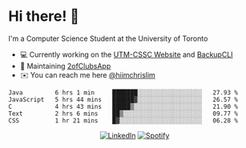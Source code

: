 # Hi there! 👋
I'm a Computer Science Student at the University of Toronto

- 💻 Currently working on the [UTM-CSSC Website](https://github.com/UTM-CSSC) and [BackupCLI](https://github.com/BackupHub/BackupCLI)
- 🔨 Maintaining [2ofClubsApp](https://github.com/2ofClubsApp)
- ✉️ You can reach me here [@hiimchrislim](mailto:hello@hiimchrislim.co)

<!--START_SECTION:waka-->
```text
Java         6 hrs 1 min     ███████░░░░░░░░░░░░░░░░░░   27.93 % 
JavaScript   5 hrs 44 mins   ██████▓░░░░░░░░░░░░░░░░░░   26.57 % 
C            4 hrs 43 mins   █████▒░░░░░░░░░░░░░░░░░░░   21.90 % 
Text         2 hrs 6 mins    ██▒░░░░░░░░░░░░░░░░░░░░░░   09.77 % 
CSS          1 hr 21 mins    █▓░░░░░░░░░░░░░░░░░░░░░░░   06.28 % 
```
<!--END_SECTION:waka-->

<div align="center">
<a href="https://www.linkedin.com/in/hiimchrislim" target="_blank"><img src="https://img.shields.io/badge/LinkedIn-%230077B5.svg?&style=flat-square&logo=linkedin&logoColor=white" alt="LinkedIn"></a>
<a href="https://open.spotify.com/user/clim1231" target="_blank"><img src="https://img.shields.io/badge/Spotify-%231ED760.svg?&style=flat-square&logo=spotify&logoColor=white" alt="Spotify"></a>

</div>
